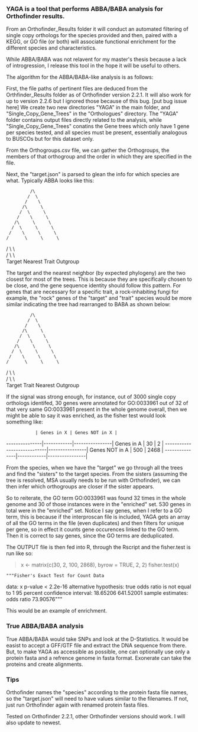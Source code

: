

### YAGA is a tool that performs ABBA/BABA analysis for Orthofinder results. ###

From an Orthofinder_Results folder it will conduct an automated filtering of single copy orthologs for the species provided and then, paired with a KEGG, or GO file (or both) will associate functional enrichment for the different species and characteristics. 

While ABBA/BABA was not relavent for my master's thesis because a lack of introgression, I release this tool in the hope it will be useful to others. 

The algorithm for the ABBA/BABA-like analysis is as follows:

First, the file paths of pertinent files are deduced from the Orthfinder_Results folder as of Orthofinder version 2.2.1. It will also work for up to version 2.2.6 but I ignored those because of this bug. [put bug issue here] We create two new directories "YAGA" in the main folder, and "Single_Copy_Gene_Trees" in the "Orthologues" directory. The "YAGA" folder contains output files directly related to the analysis, while "Single_Copy_Gene_Trees" conatins the Gene trees which only have 1 gene per species tested, and all species must be present, essentially analogous to BUSCOs but for this dataset only. 

From the Orthogroups.csv file, we can gather the Orthogroups, the members of that orthogroup and the order in which they are specified in the file. 

Next, the "target.json" is parsed to glean the info for which species are what. Typically ABBA looks like this:

             /\
            /  \
           /    \
          /\     \
         /  \     \
        /    \     \
       /\     \     \
      /  \     \     \
     /    \     \     \
    /      \     \     \
   /        \     \     \
  /          \     \     \
Target  Nearest  Trait  Outgroup

The target and the nearest neighbor (by expected phylogeny) are the two closest for most of the trees. This is because they are specifically chosen to be close, and the gene sequence identity should follow this pattern. For genes that are necessary for a specific trait, a rock-inhabiting fungi for example, the "rock" genes of the "target" and "trait" species would be more similar indicating the tree had rearranged to BABA as shown below:

             /\
            /  \
           /    \
          /\     \
         /  \     \
        /    \     \
       /\     \     \
      /  \     \     \
     /    \     \     \
    /      \     \     \
   /        \     \     \
  /          \     \     \
Target    Trait  Nearest  Outgroup

If the signal was strong enough, for instance, out of 3000 single copy orthologs identifed, 30 genes were annotated for GO:0033961 out of 32 of that very same GO:0033961 present in the whole genome overall, then we might be able to say it was enriched, as the fisher test would look something like:

               | Genes in X | Genes NOT in X |
---------------|------------|----------------|
Genes in A     |     30     |       2        |
----------------------------|----------------|
Genes NOT in A |    500     |       2468     |
---------------|------------|----------------|

From the species, when we have the "target" we go through all the trees and find the "sisters" to the target species. From the sisters (assuming the tree is resolved, MSA usually needs to be run with Orthofinder), we can then infer which orthogroups are closer if the sister appears. 

So to reiterate, the GO term GO:0033961 was found 32 times in the whole genome and 30 of those instances were in the "enriched" set. 530 genes in total were in the "enriched" set. Notice I say genes, when I refer to a GO term, this is because if the interproscan file is included, YAGA gets an array of all the GO terms in the file (even duplicates) and then filters for unique per gene, so in effect it counts gene occurences linked to the GO term. Then it is correct to say genes, since the GO terms are deduplicated. 

The OUTPUT file is then fed into R, through the Rscript and the fisher.test is run like so:

> x <- matrix(c(30, 2, 100, 2868), byrow = TRUE, 2, 2)
> fisher.test(x)

	"""Fisher's Exact Test for Count Data

data:  x
p-value < 2.2e-16
alternative hypothesis: true odds ratio is not equal to 1
95 percent confidence interval:
  18.65206 641.52001
sample estimates:
odds ratio 
  73.90576"""

This would be an example of enrichment.


### True ABBA/BABA analysis ###

True ABBA/BABA would take SNPs and look at the D-Statistics. It would be easist to accept a GFF/GTF file and extract the DNA sequence from there. But, to make YAGA as accessible as possible, one can optionally use only a protein fasta and a refrence genome in fasta format. Exonerate can take the proteins and create alignments. 


### Tips ###

Orthofinder names the "species" according to the protein fasta file names, so the "target.json" will need to have values similar to the filenames. If not, just run Orthofinder again with renamed protein fasta files. 

Tested on Orthofinder 2.2.1, other Orthofinder versions should work. I will also update to newest. 




